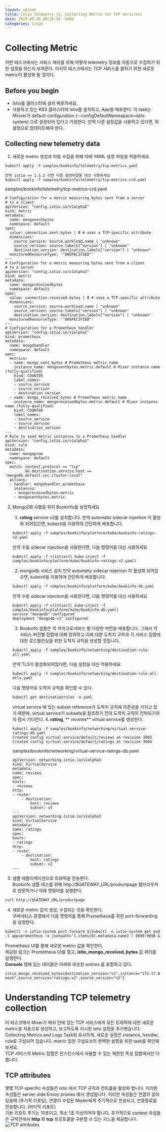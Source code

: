 ```yaml
---
layout: splash
title: Istio Telemetry (2. Collecting Metric for TCP services) 
date: 2019-05-29 08:26:28 -0400
categories: istio 
---
```


# Collecting Metric  
이번 테스크에서는 서비스 매쉬를 위해 어떻게 telemetry 정보를 자동으로 수집하기 위한 설정을 하는지 보여준다. 마지막 테스크에서는 TCP 서비스를 콜하기 위한 새로운 metric이 활성화 될 것이다.

## Before you begin
- Istio를 클러스터에 설치 배포하세요.
- 사용하고 있는 K8S 클러스터에 Istio를 설치하고, App을 배포한다. 이 task는 Minxer가 default configuration (--configDefaultNamespace=istio-system) 으로 설정되어 있다고 가정한다.
만약 다른 설정값을 사용하고 있다면, 위 설정으로 업데이트해야 한다.

## Collecting new telemetry data
1. 새로운 metric 생성과 자동 수집을 위해 아래 YAML 설정 파일을 적용하세요.
```
kubectl apply -f samples/bookinfo/telemetry/tcp-metrics.yaml
```

```
만약 istio >= 1.1.2 이면 다음 설정파일을 대신 사용하세요
kubectl apply -f samples/bookinfo/telemetry/tcp-metrics-crd.yaml
```

samples/bookinfo/telemetry/tcp-metrics-crd.yaml
```
# Configuration for a metric measuring bytes sent from a server
# to a client
apiVersion: "config.istio.io/v1alpha2"
kind: metric
metadata:
  name: mongosentbytes
  namespace: default
spec:
  value: connection.sent.bytes | 0 # uses a TCP-specific attribute
  dimensions:
    source_service: source.workload.name | "unknown"
    source_version: source.labels["version"] | "unknown"
    destination_version: destination.labels["version"] | "unknown"
  monitoredResourceType: '"UNSPECIFIED"'
---
# Configuration for a metric measuring bytes sent from a client
# to a server
apiVersion: "config.istio.io/v1alpha2"
kind: metric
metadata:
  name: mongoreceivedbytes
  namespace: default
spec:
  value: connection.received.bytes | 0 # uses a TCP-specific attribute
  dimensions:
    source_service: source.workload.name | "unknown"
    source_version: source.labels["version"] | "unknown"
    destination_version: destination.labels["version"] | "unknown"
  monitoredResourceType: '"UNSPECIFIED"'
---
# Configuration for a Prometheus handler
apiVersion: "config.istio.io/v1alpha2"
kind: prometheus
metadata:
  name: mongohandler
  namespace: default
spec:
  metrics:
  - name: mongo_sent_bytes # Prometheus metric name
    instance_name: mongosentbytes.metric.default # Mixer instance name (fully-qualified)
    kind: COUNTER
    label_names:
    - source_service
    - source_version
    - destination_version
  - name: mongo_received_bytes # Prometheus metric name
    instance_name: mongoreceivedbytes.metric.default # Mixer instance name (fully-qualified)
    kind: COUNTER
    label_names:
    - source_service
    - source_version
    - destination_version
---
# Rule to send metric instances to a Prometheus handler
apiVersion: "config.istio.io/v1alpha2"
kind: rule
metadata:
  name: mongoprom
  namespace: default
spec:
  match: context.protocol == "tcp"
         && destination.service.host == "mongodb.default.svc.cluster.local"
  actions:
  - handler: mongohandler.prometheus
    instances:
    - mongoreceivedbytes.metric
    - mongosentbytes.metric
```
2. MongoDB 사용을 위히 Bookinfo를 설정하세요
    1. **rating** service v2를 설치합니다.
    만약 automatic sidecar injection 이 활성화 되어있으면, kubectl을 이용하야 간단하게 배포합니다.
    ```
    kubectl apply -f samples/bookinfo/platform/kube/bookinfo-ratings-v2.yaml
    ```
    만약 수동 sidecar injection을 사용한다면, 다음 명령어를 대신 사용하세요
    ```
    kubectl apply -f <(istioctl kube-inject -f samples/bookinfo/platform/kube/bookinfo-ratings-v2.yaml)
    ```
    2. mongodb 서비스 설치
    만약 automatic sidecar injection 이 활성화 되어있으면, kubectl을 이용하야 간단하게 배포합니다.
    ```
    kubectl apply -f samples/bookinfo/platform/kube/bookinfo-db.yaml
    ```
    만약 수동 sidecar injection을 사용한다면, 다음 명령어를 대신 사용하세요
    ```
    kubectl apply -f <(istioctl kube-inject -f samples/bookinfo/platform/kube/bookinfo-db.yaml)
    service "mongodb" configured
    deployment "mongodb-v1" configured
    ```
    3. Bookinfo 샘플은 각 마이크로서비스 별 다양한 버전을 배포합니다. 그래서 각 서비스 버전별 집합에 대해 정의하고 이에 대한 도착지 규칙과 각 서비스 집합에 대한 로드밸런싱을 위한 도착지 규칙을 생성할 것입니다.
    ```
    kubectl apply -f samples/bookinfo/networking/destination-rule-all.yaml
    ```
    만약 TLS가 활성화되어있다면, 다음 설정을 대신 적용하세요.
    ```
    kubectl apply -f samples/bookinfo/networking/destination-rule-all-mtls.yaml
    ```
    다음 명령어로 도착지 규칙을 확인할 수 있다.
    ```
    kubectl get destinationrules -o yaml
    ```
    virtual service 에 있는 subset reference가 도착치 규칙에 의존성을 가지고 있기 때문에, virtual service가 subsets을 참조하기 전데 도착치 규칙이 전파되기까지 잠시 기다린다.
    4. **rating**, ** reviews** virtual service를 생성한다.
    ```
    kubectl apply -f samples/bookinfo/networking/virtual-service-ratings-db.yaml
    Created config virtual-service/default/reviews at revision 3003
    Created config virtual-service/default/ratings at revision 3004
    ```

    samples/bookinfo/networking/virtual-service-ratings-db.yaml 
    ```
    apiVersion: networking.istio.io/v1alpha3
    kind: VirtualService
    metadata:
    name: reviews
    spec:
    hosts:
    - reviews
    http:
    - route:
        - destination:
            host: reviews
            subset: v3
    ---
    apiVersion: networking.istio.io/v1alpha3
    kind: VirtualService
    metadata:
    name: ratings
    spec:
    hosts:
    - ratings
    http:
    - route:
        - destination:
            host: ratings
            subset: v2
    ---
    ```
3. 샘플 애플리케이션으로 트래픽을 전송한다.  
Bookinfo 샘플 테스를 위해 http://$GATEWAY_URL/productpage 웹브라우저로 방문하거나 아래 명령어를 실행한다.
```
curl http://$GATEWAY_URL/productpage
```
4. 새로운 metric 값이 생성, 수집되는 것을 확인한다.  
쿠버네티스 환경에서 다음 명령어를 통해 Prometheus를 위한 port-forwarding을 설정한다.
```
kubectl -n istio-system port-forward $(kubectl -n istio-system get pod -l app=prometheus -o jsonpath='{.items[0].metadata.name}') 9090:9090 &
```
Prometheus UI를 통해 새로운 metric 값을 확인한다.  
제공된 링크는 Prometheus UI를 열고, **istio_mongo_received_bytes** 값 쿼리를 실행한다.  
**Console** 탭에 있는 테이블은 아래와 비슷한 entries 를 포함하고 있다.
```
istio_mongo_received_bytes{destination_version="v1",instance="172.17.0.18:42422",job="istio-mesh",source_service="ratings-v2",source_version="v2"}
```

# Understanding TCP telemetry collection
이 테스크에서 Mixer가 매쉬 안에 있는 TCP 서비스에게 모든 트래픽에 대한 새로운 metric을 자동으로 생성하고, 보고하도록 지시한 istio 설정을 추가햇습니다.  
Collecting Metrics and Logs Task와 유사하게, 새로운 설정은 instance, handler, rule로 구성되어 있습니다. metric 집한 구성요소의 완벽한 설명을 위한 task를 확인해보세요.  
TCP 서비스의 Metric 집합은 인스턴스에서 사용할 수 있는 제한된 특성 집합에서만 다릅니다.

## TCP attributes
몇몇 TCP-specific 속성들은 istio 에서 TCP 규칙과 컨트롤을 활성화 합니다. 이러한 속성들은 server-side Envoy proxies 에서 생성됩니다. 이러한 속성들은 연결이 살아있을때 (주기적 리포팅), 연결이 수립된 Mixter에게 주기적으로 전송되고, 연결종료를 전송합니다. (마지막 리포트)  
기본 리포트 주기는 10초이고, 최소 1초 이상이어야 합니다. 추가적으로 context 속성들은 규칙안에서
**http** 와 **tcp** 프로토콜을 구분할 수 있는 기느을 제공합니다.  
![TCP attributes](/assets/images/istio/tcp_attributes.svg)